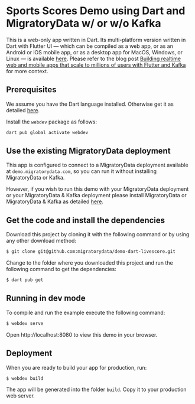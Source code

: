 # Sports Scores Demo using Dart and MigratoryData w/ or w/o Kafka

This is a web-only app written in Dart. Its multi-platform version written in Dart with Flutter UI &mdash; which can be compiled as a web app, or as an Android or iOS mobile app, or as a desktop app for MacOS, Windows, or Linux &mdash; is available [here](https://github.com/migratorydata/demo-flutter-livescore). Please refer to the blog post [Building realtime web and mobile apps that scale to millions of users with Flutter and Kafka](https://migratorydata.com/blog/migratorydata-with-flutter-and-kafka/) for more context.

## Prerequisites

We assume you have the Dart language installed. Otherwise get it as detailed [here](https://dart.dev/get-dart). 

Install the `webdev` package as follows:

```bash
dart pub global activate webdev
```

## Use the existing MigratoryData deployment

This app is configured to connect to a MigratoryData deployment available at `demo.migratorydata.com`, so you can run it without installing MigratoryData or Kafka.

However, if you wish to run this demo with your MigratoryData deployment or your MigratoryData & Kafka deployment please install MigratoryData or MigratoryData & Kafka as detailed [here](INSTALL.md).

## Get the code and install the dependencies

Download this project by cloning it with the following command or by using any other download method:

```bash
$ git clone git@github.com:migratorydata/demo-dart-livescore.git
```

Change to the folder where you downloaded this project and run the following command to get the dependencies:

```bash
$ dart pub get
```

## Running in dev mode

To compile and run the example execute the following command:

```bash
$ webdev serve
```

Open http://localhost:8080 to view this demo in your browser.

## Deployment

When you are ready to build your app for production, run:

```bash
$ webdev build
``` 

The app will be generated into the folder `build`. Copy it to your production web server.
